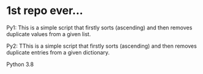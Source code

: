 # 1st repo ever...
Py1: This is a simple script that firstly sorts (ascending) and then removes duplicate values from a given list.



Py2: TThis is a simple script that firstly sorts (ascending) and then removes duplicate entries from a given dictionary.

Python 3.8
